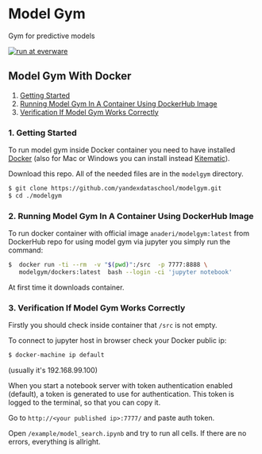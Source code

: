 # Model Gym
Gym for predictive models

[![run at everware](https://img.shields.io/badge/run%20me-@everware-blue.svg?style=flat)](https://everware.ysda.yandex.net/hub/oauth_login?repourl=https://github.com/yandexdataschool/modelgym)

## Model Gym With Docker

1. [Getting Started](#1-getting-started)  
2. [Running Model Gym In A Container Using DockerHub Image](#2-running-model-gym-in-a-container-using-dockerhub-image)
3. [Verification If Model Gym Works Correctly](#3-verification-if-model-gym-works-correctly)

### 1. Getting Started
To run model gym inside Docker container you need to have installed
[Docker](https://docs.docker.com/engine/installation/#supported-platforms) (also for Mac or Windows you can install instead [Kitematic](https://kitematic.com)). 

Download this repo. All of the needed files are in the `modelgym` directory.
```sh
$ git clone https://github.com/yandexdataschool/modelgym.git
$ cd ./modelgym
```

### 2. Running Model Gym In A Container Using DockerHub Image
To run docker container with official image `anaderi/modelgym:latest` from DockerHub repo for using model gym via jupyter you simply run the command:
```sh
$  docker run -ti --rm  -v "$(pwd)":/src  -p 7777:8888 \
   modelgym/dockers:latest  bash --login -ci 'jupyter notebook'
```
At first time it downloads container.
### 3. Verification If Model Gym Works Correctly

Firstly you should check inside container that `/src` is not empty.

To connect to jupyter host in browser check your Docker public ip: 
```sh 
$ docker-machine ip default
``` 
(usually it's 192.168.99.100)

When you start a notebook server with token authentication enabled (default), a token is generated to use for authentication. This token is logged to the terminal, so that you can copy it.

Go to `http://<your published ip>:7777/` and paste auth token.

Open `/example/model_search.ipynb` and try to run all cells. If there are no errors, everything is allright.
